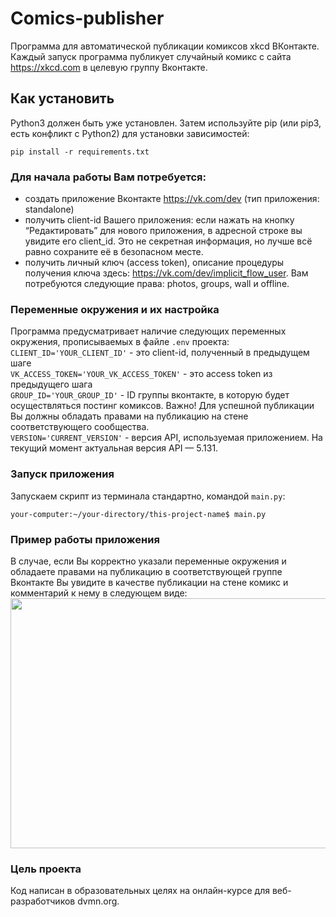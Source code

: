 # Comics-publisher
Программа для автоматической публикации комиксов xkcd ВКонтакте. Каждый запуск программа публикует случайный комикс с сайта https://xkcd.com в целевую группу Вконтакте.

## Как установить

Python3 должен быть уже установлен. Затем используйте pip (или pip3, есть конфликт с Python2) для установки зависимостей:
```
pip install -r requirements.txt
```

### Для начала работы Вам потребуется:
- создать приложение Вконтакте https://vk.com/dev (тип приложения: standalone)
- получить client-id Вашего приложения: если нажать на кнопку “Редактировать” для нового приложения, в адресной строке вы увидите его client_id. Это не секретная информация, но лучше всё равно сохраните её в безопасном месте.
- получить личный ключ (access token), описание процедуры получения ключа здесь: https://vk.com/dev/implicit_flow_user. Вам потребуются следующие права: photos, groups, wall и offline.

### Переменные окружения и их настройка
Программа предусматривает наличие следующих переменных окружения, прописываемых в файле `.env` проекта:  
`CLIENT_ID='YOUR_CLIENT_ID'` - это client-id, полученный в предыдущем шаге  
`VK_ACCESS_TOKEN='YOUR_VK_ACCESS_TOKEN'` - это access token из предыдущего шага  
`GROUP_ID='YOUR_GROUP_ID'` - ID группы вконтакте, в которую будет осуществляться постинг комиксов. Важно! Для успешной публикации Вы должны обладать правами на публикацию на стене соответствующего сообщества.  
`VERSION='CURRENT_VERSION'` - версия API, используемая приложением. На текущий момент актуальная версия API — 5.131.

### Запуск приложения
Запускаем скрипт из терминала стандартно, командой `main.py`: 

```  
your-computer:~/your-directory/this-project-name$ main.py
```  
### Пример работы приложения
В случае, если Вы корректно указали переменные окружения и обладаете правами на публикацию в соответствующей группе Вконтакте Вы увидите в качестве публикации на стене комикс и комментарий к нему в следующем виде:
<img src="https://i.ibb.co/F6wkjv3/2022-03-11-23-01-19.png" width="850" height="400">


### Цель проекта
Код написан в образовательных целях на онлайн-курсе для веб-разработчиков dvmn.org.
